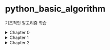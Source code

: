 # python_basic_algorithm
기초적인 알고리즘 학습

<details markdown="1">
<summary>Chapter 0</summary>

1. [절대값 구하기](https://github.com/DongGeon0908/python_basic_algorithm/blob/master/%ED%92%80%EC%9D%B4/0/0-1.py)

</details>
<details markdown="1">
<summary>Chapter 1</summary>

1. [1부터 n까지 연속한 숫자의 합 1](https://github.com/DongGeon0908/python_basic_algorithm/blob/master/%ED%92%80%EC%9D%B4/1/1-1.py)
2. [1부터 n까지 연속한 숫자의 합 2](https://github.com/DongGeon0908/python_basic_algorithm/blob/master/%ED%92%80%EC%9D%B4/1/1-2.py)
3. [1부터 n까지 연속한 숫자의 제곱의 합 1](https://github.com/DongGeon0908/python_basic_algorithm/blob/master/%ED%92%80%EC%9D%B4/1/%EC%97%B0%EC%8A%B5%EB%AC%B8%EC%A0%9C1-1.py)
4. [1부터 n까지 연속한 숫자의 제곱의 합 2](https://github.com/DongGeon0908/python_basic_algorithm/blob/master/%ED%92%80%EC%9D%B4/1/%EC%97%B0%EC%8A%B5%EB%AC%B8%EC%A0%9C1-2.py)

</details>
<details markdown="1">
<summary>Chapter 2</summary>

1. [최대값을 구하는 알고리즘 1](https://github.com/DongGeon0908/python_basic_algorithm/blob/master/%ED%92%80%EC%9D%B4/2/2-1.py)
2. [최대값의 위치를 구하는 알고리즘](https://github.com/DongGeon0908/python_basic_algorithm/blob/master/%ED%92%80%EC%9D%B4/2/2-2)

</details>
